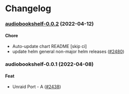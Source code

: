 # Changelog<br>


<a name="audiobookshelf-0.0.2"></a>
### [audiobookshelf-0.0.2](https://github.com/truecharts/apps/compare/audiobookshelf-0.0.1...audiobookshelf-0.0.2) (2022-04-12)

#### Chore

* Auto-update chart README [skip ci]
* update helm general non-major helm releases ([#2480](https://github.com/truecharts/apps/issues/2480))



<a name="audiobookshelf-0.0.1"></a>
### audiobookshelf-0.0.1 (2022-04-08)

#### Feat

* Unraid Port - A ([#2438](https://github.com/truecharts/apps/issues/2438))
